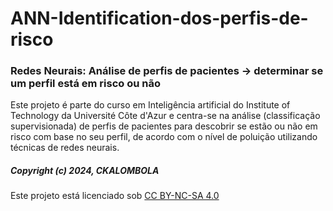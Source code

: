 # ANN-Identification-dos-perfis-de-risco

### Redes Neurais: Análise de perfis de pacientes -> determinar se um perfil está em risco ou não
Este projeto é parte do curso em Inteligência artificial do Institute of Technology da Université Côte d'Azur e centra-se na análise (classificação supervisionada) de perfis de pacientes para descobrir se estão ou não em risco com base no seu perfil, de acordo com o nível de poluição utilizando técnicas de redes neurais.

##### Copyright (c) 2024, CKALOMBOLA
<p xmlns:cc="http://creativecommons.org/ns#" >Este projeto está licenciado sob  <a href="http://creativecommons.org/licenses/by-nc-sa/4.0/?ref=chooser-v1" target="_blank" rel="license noopener noreferrer" style="display:inline-block;">CC BY-NC-SA 4.0
